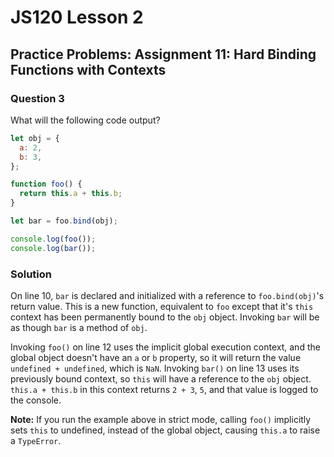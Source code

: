 # JS120 Lesson 2

## Practice Problems: Assignment 11: Hard Binding Functions with Contexts

### Question 3

What will the following code output?

```js
let obj = {
  a: 2,
  b: 3,
};

function foo() {
  return this.a + this.b;
}

let bar = foo.bind(obj);

console.log(foo());
console.log(bar());
```

### Solution

On line 10, `bar` is declared and initialized with a reference to `foo.bind(obj)`'s
return value. This is a new function, equivalent to `foo` except that it's `this`
context has been permanently bound to the `obj` object. Invoking `bar` will be
as though `bar` is a method of `obj`.

Invoking `foo()` on line 12 uses the implicit global execution context, and the
global object doesn't have an `a` or `b` property, so it will return the value
`undefined + undefined`, which is `NaN`. Invoking `bar()` on line 13 uses its
previously bound context, so `this` will have a reference to the `obj` object.
`this.a + this.b` in this context returns `2 + 3`, `5`, and that value is logged
to the console.

**Note:** If you run the example above in strict mode, calling `foo()`
implicitly sets `this` to undefined, instead of the global object, causing
`this.a` to raise a `TypeError`.
